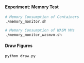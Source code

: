 
#### Experiment: Memory Test

```bash
# Memory Consumption of Containers
./memory_monitor.sh

# Memory Consumption of WASM VMs
./memory_monitor_wasmvm.sh
```

#### Draw Figures

```bash
python draw.py
```